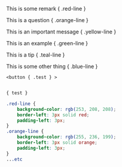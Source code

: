 This is some remark { .red-line }

This is a question  { .orange-line }

This is an important message  { .yellow-line }

This is an example  { .green-line }

This is a tip  { .teal-line }

This is some other thing  { .blue-line }

` <button { .test } > `

```css

{ test }

.red-line {
    background-color: rgb(253, 208, 208);
    border-left: 3px solid red;
    padding-left: 3px;
}
.orange-line {
    background-color: rgb(255, 236, 199);
    border-left: 3px solid orange;
    padding-left: 3px;
}
...etc
```